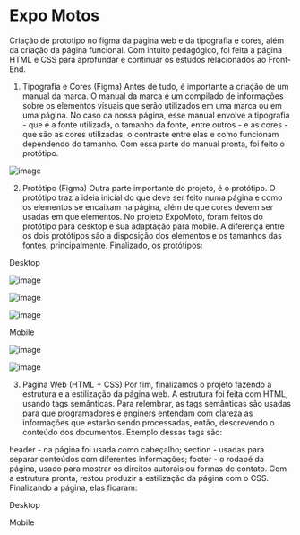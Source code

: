 # Expo Motos

Criação de prototipo no figma da página web e da tipografia e cores, além da criação da página funcional. Com intuito pedagógico, foi feita a página HTML e CSS para aprofundar e continuar os estudos relacionados ao Front-End.


1. Tipografia e Cores (Figma)
Antes de tudo, é importante a criação de um manual da marca. O manual da marca é um compilado de informações sobre os elementos visuais que serão utilizados em uma marca ou em uma página. No caso da nossa página, esse manual envolve a tipografia - que é a fonte utilizada, o tamanho da fonte, entre outros - e as cores - que são as cores utilizadas, o contraste entre elas e como funcionam dependendo do tamanho. Com essa parte do manual pronta, foi feito o protótipo.

![image](https://github.com/user-attachments/assets/bd598a00-0962-4c1c-b382-22ac53bcf859)



2. Protótipo (Figma)
Outra parte importante do projeto, é o protótipo. O protótipo traz a ideia inicial do que deve ser feito numa página e como os elementos se encaixam na página, além de que cores devem ser usadas em que elementos. No projeto ExpoMoto, foram feitos do protótipo para desktop e sua adaptação para mobile. A diferença entre os dois protótipos são a disposição dos elementos e os tamanhos das fontes, principalmente. Finalizado, os protótipos:

Desktop

![image](https://github.com/user-attachments/assets/164975a8-deb6-4706-92d8-509d5f48f910)

![image](https://github.com/user-attachments/assets/6ca3ea60-7633-4b79-b866-ce9445ecc0a9)

![image](https://github.com/user-attachments/assets/4584c897-cd52-48cb-8cca-907b32fc14b8)


Mobile

![image](https://github.com/user-attachments/assets/9205ec93-c340-489a-9935-12c9cbd7ff4c)

![image](https://github.com/user-attachments/assets/99702ffe-ce3f-40dd-a210-87b029929791)




3. Página Web (HTML + CSS)
Por fim, finalizamos o projeto fazendo a estrutura e a estilização da página web. A estrutura foi feita com HTML, usando tags semânticas. Para relembrar, as tags semânticas são usadas para que programadores e enginers entendam com clareza as informações que estarão sendo processadas, então, descrevendo o conteúdo dos documentos. Exemplo dessas tags são:

header - na página foi usada como cabeçalho;
section - usadas para separar conteúdos com diferentes informações;
footer - o rodapé da página, usado para mostrar os direitos autorais ou formas de contato.
Com a estrutura pronta, restou produzir a estilização da página com o CSS. Finalizando a página, elas ficaram:

Desktop


Mobile

